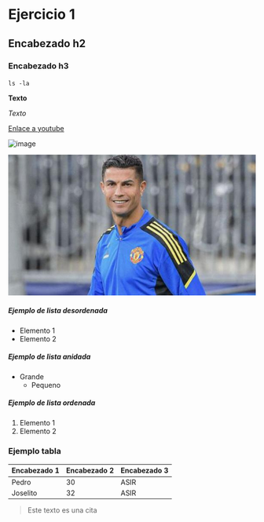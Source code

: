 <!-- Titulo -->

# Ejercicio 1

<!-- Titulo 2 -->

## Encabezado h2

<!-- Titulo 3 -->

### Encabezado h3

<!-- Comando -->

`ls -la`

<!-- Negrita -->

**Texto**

<!-- Cursiva -->

*Texto*

<!-- Enlace -->

[Enlace a youtube](https://www.youtube.com/)

<!-- Enlace foto -->

![image](https://c.tenor.com/ep4nYTfNiYkAAAAd/elbicho-cr7.gif)

<!-- Foto desde carpeta -->

![image2](images/elbicho.jpg)

<!-- Lista desordenada -->

##### Ejemplo de lista desordenada

* Elemento 1
* Elemento 2

<!-- Lista anidada -->

##### Ejemplo de lista anidada

* Grande
  * Pequeno

<!-- Lista ordenada -->

##### Ejemplo de lista ordenada

1. Elemento 1
2. Elemento 2

<!-- Tabla -->

### Ejemplo tabla
| Encabezado 1 | Encabezado 2 | Encabezado 3
| --- | --- | ---
| Pedro | 30 | ASIR
| Joselito | 32 | ASIR 

<!-- Cita -->

> Este texto es una cita 
